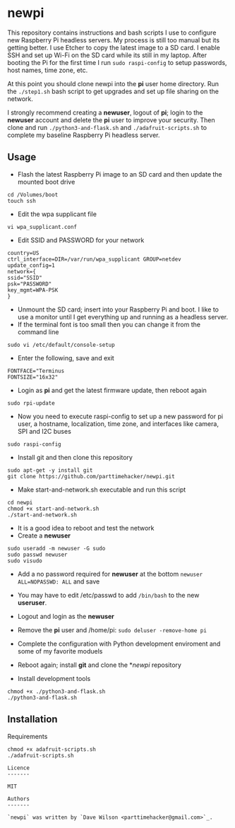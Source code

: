 newpi
=========

This repository contains instructions and bash scripts I use to configure new Raspberry Pi headless servers. My process is still too manual but its getting better. I use Etcher to copy the latest image to a SD card. I enable SSH and set up Wi-Fi on the SD card while its still in my laptop. After booting the Pi for the first time I run `sudo raspi-config` to setup passwords, host names, time zone, etc. 

At this point you should clone newpi into the **pi** user home directory. Run the `./step1.sh` bash script to get upgrades and set up file sharing on the network.

I strongly recommend creating a **newuser**, logout of **pi**; login to the **newuser** account and delete the **pi** user to improve your security. Then clone and run `./python3-and-flask.sh` and `./adafruit-scripts.sh` to complete my baseline Raspberry Pi headless server.

Usage
-----

- Flash the latest Raspberry Pi image to an SD card and then update the mounted boot drive

```
cd /Volumes/boot
touch ssh
```
- Edit the wpa supplicant file
```
vi wpa_supplicant.conf
```
- Edit SSID and PASSWORD for your network
```
country=US
ctrl_interface=DIR=/var/run/wpa_supplicant GROUP=netdev
update_config=1
network={
ssid="SSID"
psk="PASSWORD"
key_mgmt=WPA-PSK
}
```
- Unmount the SD card; insert into your Raspberry Pi and boot.  I like to use a monitor until I get everything up and running as a headless server. 
- If the terminal font is too small then you can change it from the command line
```
sudo vi /etc/default/console-setup 
```
- Enter the following, save and exit
```
FONTFACE="Terminus
FONTSIZE="16x32"
```
- Login as **pi** and get the latest firmware update, then reboot again
```
sudo rpi-update
```
- Now you need to execute raspi-config to set up a new password for pi user, a hostname, localization, time zone, and interfaces like camera, SPI and I2C buses

```
sudo raspi-config 
```
- Install git and then clone this repository
```
sudo apt-get -y install git
git clone https://github.com/parttimehacker/newpi.git
```
- Make start-and-network.sh executable and run this script
```
cd newpi
chmod +x start-and-network.sh
./start-and-network.sh
```
- It is a good idea to reboot and test the network
- Create a **newuser** 
```
sudo useradd -m newuser -G sudo
sudo passwd newuser
sudo visudo
```
- Add a no password required for **newuser** at the bottom `newuser ALL=NOPASSWD: ALL` and save
- You may have to edit /etc/passwd to add `/bin/bash` to the new **useruser**. 
- Logout and login as the **newuser**
- Remove the **pi** user and /home/pi:
`sudo deluser -remove-home pi`
- Complete the configuration with Python development enviroment and some of my favorite moduels
- Reboot again; install **git** and clone the **newpi* repository

- Install development tools
```
chmod +x ./python3-and-flask.sh
./python3-and-flask.sh
```
     
Installation
------------
        
Requirements

```
chmod +x adafruit-scripts.sh
./adafruit-scripts.sh

Licence
-------

MIT

Authors
-------

`newpi` was written by `Dave Wilson <parttimehacker@gmail.com>`_.
